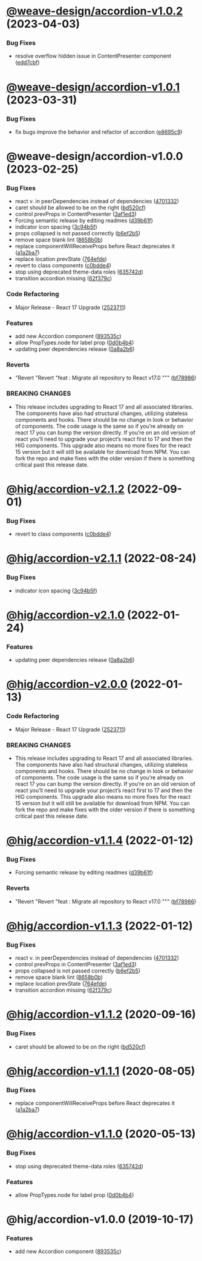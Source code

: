 # [@weave-design/accordion-v1.0.2](https://github.com/Autodesk/hig/compare/@weave-design/accordion@1.0.1...@weave-design/accordion@1.0.2) (2023-04-03)


### Bug Fixes

* resolve overflow hidden issue in ContentPresenter component ([edd7cbf](https://github.com/Autodesk/hig/commit/edd7cbf))

# [@weave-design/accordion-v1.0.1](https://github.com/Autodesk/hig/compare/@weave-design/accordion@1.0.0...@weave-design/accordion@1.0.1) (2023-03-31)


### Bug Fixes

* fix bugs improve the behavior and refactor of accordion ([e8695c9](https://github.com/Autodesk/hig/commit/e8695c9))

# @weave-design/accordion-v1.0.0 (2023-02-25)


### Bug Fixes

*  react v. in peerDependencies instead of dependencies ([4701332](https://github.com/Autodesk/hig/commit/4701332))
* caret should be allowed to be on the right ([bd520cf](https://github.com/Autodesk/hig/commit/bd520cf))
* control prevProps in ContentPresenter ([3af1ed3](https://github.com/Autodesk/hig/commit/3af1ed3))
* Forcing semantic release by editing readmes ([d39b61f](https://github.com/Autodesk/hig/commit/d39b61f))
* indicator icon spacing ([3c94b5f](https://github.com/Autodesk/hig/commit/3c94b5f))
* props collapsed is not passed correctly ([b6ef2b5](https://github.com/Autodesk/hig/commit/b6ef2b5))
* remove space blank lint ([8658b0b](https://github.com/Autodesk/hig/commit/8658b0b))
* replace componentWillReceiveProps before React deprecates it ([a1a2ba7](https://github.com/Autodesk/hig/commit/a1a2ba7))
* replace location prevState ([764efde](https://github.com/Autodesk/hig/commit/764efde))
* revert to class components ([c0bdde4](https://github.com/Autodesk/hig/commit/c0bdde4))
* stop using deprecated theme-data roles ([635742d](https://github.com/Autodesk/hig/commit/635742d))
* transition accordion missing ([62f379c](https://github.com/Autodesk/hig/commit/62f379c))


### Code Refactoring

* Major Release - React 17 Upgrade ([2523711](https://github.com/Autodesk/hig/commit/2523711))


### Features

* add new Accordion component ([893535c](https://github.com/Autodesk/hig/commit/893535c))
* allow PropTypes.node for label prop ([0d0b4b4](https://github.com/Autodesk/hig/commit/0d0b4b4))
* updating peer dependencies release ([0a8a2b6](https://github.com/Autodesk/hig/commit/0a8a2b6))


### Reverts

* "Revert "Revert "feat : Migrate all repository to React v17.0 """ ([bf78986](https://github.com/Autodesk/hig/commit/bf78986))


### BREAKING CHANGES

* This release includes upgrading to React 17 and all associated libraries. The components have also had structural changes, utilizing stateless components and hooks. There should be no change in look or behavior of components. The code usage is the same so if you’re already on react 17 you can bump the version directly. If you’re on an old version of react you’ll need to upgrade your project’s react first to 17 and then the HIG components. This upgrade also means no more fixes for the react 15 version but it will still be available for download from NPM. You can fork the repo and make fixes with the older version if there is something critical past this release date.

# [@hig/accordion-v2.1.2](https://github.com/Autodesk/hig/compare/@hig/accordion@2.1.1...@hig/accordion@2.1.2) (2022-09-01)


### Bug Fixes

* revert to class components ([c0bdde4](https://github.com/Autodesk/hig/commit/c0bdde4))

# [@hig/accordion-v2.1.1](https://github.com/Autodesk/hig/compare/@hig/accordion@2.1.0...@hig/accordion@2.1.1) (2022-08-24)


### Bug Fixes

* indicator icon spacing ([3c94b5f](https://github.com/Autodesk/hig/commit/3c94b5f))

# [@hig/accordion-v2.1.0](https://github.com/Autodesk/hig/compare/@hig/accordion@2.0.0...@hig/accordion@2.1.0) (2022-01-24)


### Features

* updating peer dependencies release ([0a8a2b6](https://github.com/Autodesk/hig/commit/0a8a2b6))

# [@hig/accordion-v2.0.0](https://github.com/Autodesk/hig/compare/@hig/accordion@1.1.4...@hig/accordion@2.0.0) (2022-01-13)


### Code Refactoring

* Major Release - React 17 Upgrade ([2523711](https://github.com/Autodesk/hig/commit/2523711))


### BREAKING CHANGES

* This release includes upgrading to React 17 and all associated libraries. The components have also had structural changes, utilizing stateless components and hooks. There should be no change in look or behavior of components. The code usage is the same so if you’re already on react 17 you can bump the version directly. If you’re on an old version of react you’ll need to upgrade your project’s react first to 17 and then the HIG components. This upgrade also means no more fixes for the react 15 version but it will still be available for download from NPM. You can fork the repo and make fixes with the older version if there is something critical past this release date.

# [@hig/accordion-v1.1.4](https://github.com/Autodesk/hig/compare/@hig/accordion@1.1.3...@hig/accordion@1.1.4) (2022-01-12)


### Bug Fixes

* Forcing semantic release by editing readmes ([d39b61f](https://github.com/Autodesk/hig/commit/d39b61f))


### Reverts

* "Revert "Revert "feat : Migrate all repository to React v17.0 """ ([bf78986](https://github.com/Autodesk/hig/commit/bf78986))

# [@hig/accordion-v1.1.3](https://github.com/Autodesk/hig/compare/@hig/accordion@1.1.2...@hig/accordion@1.1.3) (2022-01-12)


### Bug Fixes

*  react v. in peerDependencies instead of dependencies ([4701332](https://github.com/Autodesk/hig/commit/4701332))
* control prevProps in ContentPresenter ([3af1ed3](https://github.com/Autodesk/hig/commit/3af1ed3))
* props collapsed is not passed correctly ([b6ef2b5](https://github.com/Autodesk/hig/commit/b6ef2b5))
* remove space blank lint ([8658b0b](https://github.com/Autodesk/hig/commit/8658b0b))
* replace location prevState ([764efde](https://github.com/Autodesk/hig/commit/764efde))
* transition accordion missing ([62f379c](https://github.com/Autodesk/hig/commit/62f379c))

# [@hig/accordion-v1.1.2](https://github.com/Autodesk/hig/compare/@hig/accordion@1.1.1...@hig/accordion@1.1.2) (2020-09-16)


### Bug Fixes

* caret should be allowed to be on the right ([bd520cf](https://github.com/Autodesk/hig/commit/bd520cf))

# [@hig/accordion-v1.1.1](https://github.com/Autodesk/hig/compare/@hig/accordion@1.1.0...@hig/accordion@1.1.1) (2020-08-05)


### Bug Fixes

* replace componentWillReceiveProps before React deprecates it ([a1a2ba7](https://github.com/Autodesk/hig/commit/a1a2ba7))

# [@hig/accordion-v1.1.0](https://github.com/Autodesk/hig/compare/@hig/accordion@1.0.0...@hig/accordion@1.1.0) (2020-05-13)


### Bug Fixes

* stop using deprecated theme-data roles ([635742d](https://github.com/Autodesk/hig/commit/635742d))


### Features

* allow PropTypes.node for label prop ([0d0b4b4](https://github.com/Autodesk/hig/commit/0d0b4b4))

# @hig/accordion-v1.0.0 (2019-10-17)


### Features

* add new Accordion component ([893535c](https://github.com/Autodesk/hig/commit/893535c))
